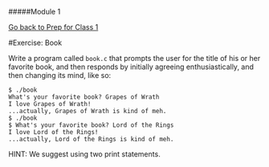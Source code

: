 #####Module 1

[Go back to Prep for Class 1](../../class1-prep#printing-getting-user-input)

#Exercise: Book

Write a program called `book.c` that prompts the user for the title of his or her favorite book, and then responds by initially agreeing enthusiastically, and then changing its mind, like so:

```nohighlight
$ ./book
What's your favorite book? Grapes of Wrath
I love Grapes of Wrath!
...actually, Grapes of Wrath is kind of meh.
$ ./book
$ What's your favorite book? Lord of the Rings
I love Lord of the Rings!
...actually, Lord of the Rings is kind of meh.
```

HINT: We suggest using two print statements.
